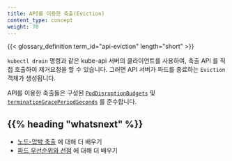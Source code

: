 ```yaml
---
title: API를 이용한 축출(Eviction)
content_type: concept
weight: 70
---
```


{{< glossary_definition term_id="api-eviction" length="short" >}} </br>

`kubectl drain` 명령과 같은 kube-api 서버의 클라이언트를 사용하여, 
축출 API 를 직접 호출하여 제거요청을 할 수 있습니다.
그러면 API 서버가 파드를 종료하는 `Eviction` 객체가 생성됩니다.

API를 이용한 축출들은 구성된 [`PodDisruptionBudgets`](/docs/tasks/run-application/configure-pdb/)
및 [`terminationGracePeriodSeconds`](/docs/concepts/workloads/pods/pod-lifecycle#pod-termination) 를 준수합니다.

## {{% heading "whatsnext" %}}

* [노드-압박 축출](/docs/concepts/scheduling-eviction/node-pressure-eviction/) 에 대해 더 배우기
* [파드 우선순위와 선점](/docs/concepts/scheduling-eviction/pod-priority-preemption/) 에 대해 더 배우기
